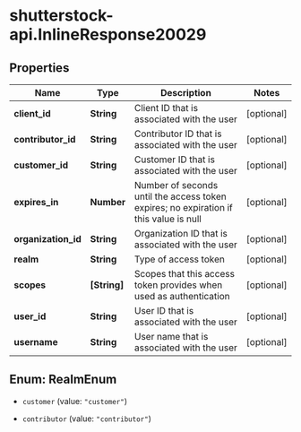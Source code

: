 # shutterstock-api.InlineResponse20029

## Properties
Name | Type | Description | Notes
------------ | ------------- | ------------- | -------------
**client_id** | **String** | Client ID that is associated with the user | [optional] 
**contributor_id** | **String** | Contributor ID that is associated with the user | [optional] 
**customer_id** | **String** | Customer ID that is associated with the user | [optional] 
**expires_in** | **Number** | Number of seconds until the access token expires; no expiration if this value is null | [optional] 
**organization_id** | **String** | Organization ID that is associated with the user | [optional] 
**realm** | **String** | Type of access token | [optional] 
**scopes** | **[String]** | Scopes that this access token provides when used as authentication | [optional] 
**user_id** | **String** | User ID that is associated with the user | [optional] 
**username** | **String** | User name that is associated with the user | [optional] 


<a name="RealmEnum"></a>
## Enum: RealmEnum


* `customer` (value: `"customer"`)

* `contributor` (value: `"contributor"`)




